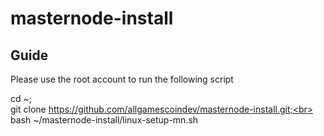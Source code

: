 # masternode-install

## Guide
Please use the root account to run the following script<br>

cd ~;<br>
git clone https://github.com/allgamescoindev/masternode-install.git;<br>
bash ~/masternode-install/linux-setup-mn.sh<br>

